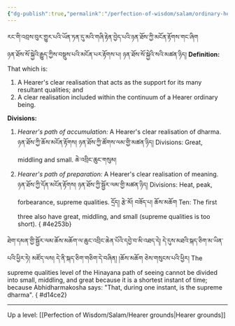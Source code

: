 ```yaml
---
{"dg-publish":true,"permalink":"/perfection-of-wisdom/salam/ordinary-hearer-grounds/"}
---
```


རང་གི་འབྲས་བུར་གྱུར་པའི་ཡོན་ཏན་དུ་མའི་གཞི་རྟེན་བྱེད་པའི་ཉན་ཐོས་ཀྱི་མངོན་རྟོགས་གང་ཞིག<br>ཉན་ཐོས་སོ་སྐྱེའི་རྒྱུད་ཀྱིས་བསྡུས་པའི་མངོན་པར་རྟོགས་པ། ཉན་ཐོས་སོ་སྐྱེའི་སའི་མཚན་ཉིད།
**Definition:** That which is:
1. A Hearer's clear realisation that acts as the support for its many resultant qualities; and
2. A clear realisation included within the continuum of a Hearer ordinary being.

**Divisions:**
1. *Hearer's path of accumulation:* A Hearer's clear realisation of dharma.
   ཉན་ཐོས་ཀྱི་ཆོས་མངོན་རྟོགས། ཉན་ཐོས་ཀྱི་ཚོགས་ལམ་གྱི་མཚན་ཉིད།
   Divisions: Great, middling and small. ཆེ་འབྲིང་ཆུང་གསུམ།
2. *Hearer's path of preparation:* A Hearer's clear realisation of meaning.
   ཉན་ཐོས་ཀྱི་དོན་མངོན་རྟོགས། ཉན་ཐོས་ཀྱི་སྦྱོར་ལམ་གྱི་མཚན་ཉིད།
   Divisions: Heat, peak, forbearance, supreme qualities. དྲོད། རྩེ་མོ། བཟོད་པ། ཆོས་མཆོག
   Ten: The first three also have great, middling, and small (supreme qualities is too short).
{ #4e253b}


ཐེག་དམན་གྱི་སྦྱོར་ལམ་ཆོས་མཆོག་ལ་ཆུང་འབྲིང་ཆེན་པོའི་དབྱེ་བ་མི་འཐད་དེ། དེ་དུས་མཐའི་སྐད་ཅིག་མ་ཡིན་པའི་ཕྱིར་ཏེ།
མཛོད་ལས། དེ་ནི་སྐད་ཅིག་གཅིག་དེ་བཞིན། །ཆོས་མཆོག ཅེས་གསུངས་པའི་ཕྱིར།
The supreme qualities level of the Hinayana path of seeing cannot be divided into small, middling, and great because it is a shortest instant of time; because Abhidharmakosha says: "That, during one instant, is the supreme dharma".
{ #d14ce2}


---
Up a level: [[Perfection of Wisdom/Salam/Hearer grounds\|Hearer grounds]]